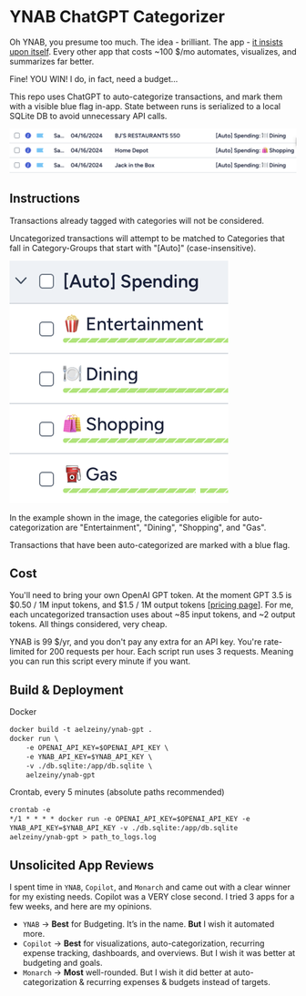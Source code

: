 # YNAB ChatGPT Categorizer
Oh YNAB, you presume too much. The idea - brilliant. The app - [it insists upon itself](https://youtu.be/mYAi5aI_NPc?si=HaQmCC_toGnjEQr6&t=21). Every other app that costs ~100 $/mo automates, visualizes, and summarizes far better. 

Fine! YOU WIN! I do, in fact, need a budget... 

This repo uses ChatGPT to auto-categorize transactions, and mark them with a visible blue flag in-app. State between runs is serialized to a local SQLite DB to avoid unnecessary API calls.

![marked with a blue flag image](./docs/ynab-flag.png)

## Instructions
Transactions already tagged with categories will not be considered.

Uncategorized transactions will attempt to be matched to Categories that fall in Category-Groups that start with "[Auto]" (case-insensitive).

![category groups that start with auto image](./docs/ynab-categories.png)

In the example shown in the image, the categories eligible for auto-categorization are "Entertainment", "Dining", "Shopping", and "Gas".

Transactions that have been auto-categorized are marked with a blue flag.

## Cost
You'll need to bring your own OpenAI GPT token. At the moment GPT 3.5 is $0.50 / 1M input tokens, and $1.5 / 1M output tokens [[pricing page](https://openai.com/pricing)]. For me, each uncategorized transaction uses about ~85 input tokens, and ~2 output tokens. All things considered, very cheap.

YNAB is 99 $/yr, and you don't pay any extra for an API key. You're rate-limited for 200 requests per hour. Each script run uses 3 requests. Meaning you can run this script every minute if you want.

## Build & Deployment

Docker
```
docker build -t aelzeiny/ynab-gpt .
docker run \
    -e OPENAI_API_KEY=$OPENAI_API_KEY \
    -e YNAB_API_KEY=$YNAB_API_KEY \
    -v ./db.sqlite:/app/db.sqlite \
    aelzeiny/ynab-gpt
```

Crontab, every 5 minutes (absolute paths recommended)
```
crontab -e
*/1 * * * * docker run -e OPENAI_API_KEY=$OPENAI_API_KEY -e YNAB_API_KEY=$YNAB_API_KEY -v ./db.sqlite:/app/db.sqlite aelzeiny/ynab-gpt > path_to_logs.log
```

## Unsolicited App Reviews
I spent time in `YNAB`, `Copilot`, and `Monarch` and came out with a clear winner for my existing needs. Copilot was a VERY close second.
I tried 3 apps for a few weeks, and here are my opinions.
* `YNAB` -> **Best** for Budgeting. It’s in the name. **But** I wish it automated more.
* `Copilot` -> **Best** for visualizations, auto-categorization, recurring expense tracking, dashboards, and overviews. But I wish it was better at budgeting and goals.
* `Monarch` -> **Most** well-rounded. But I wish it did better at auto-categorization & recurring expenses & budgets instead of targets.
